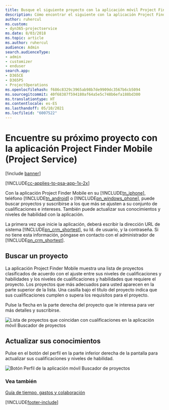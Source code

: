 ```yaml
---
title: Busque el siguiente proyecto con la aplicación móvil Project Finder Mobile
description: Cómo encontrar el siguiente con la aplicación Project Finder Mobile  para Project Service
author: ruhercul
ms.custom:
- dyn365-projectservice
ms.date: 8/03/2018
ms.topic: article
ms.author: ruhercul
audience: Admin
search.audienceType:
- admin
- customizer
- enduser
search.app:
- D365CE
- D365PS
- ProjectOperations
ms.openlocfilehash: f686c8329c3965ab98b7de9909dc3567b6cb5094
ms.sourcegitcommit: 40f68387f594180af64a5e5c748b6efa188bd300
ms.translationtype: HT
ms.contentlocale: es-ES
ms.lasthandoff: 05/10/2021
ms.locfileid: "6007522"
---
```

# <a name="find-your-next-project-with-the-project-finder-mobile-app-project-service"></a>Encuentre su próximo proyecto con la aplicación Project Finder Mobile (Project Service)

[!include [banner](../includes/psa-now-project-operations.md)]

[!INCLUDE[cc-applies-to-psa-app-1x-2x](../includes/cc-applies-to-psa-app-1x-2x.md)]

Con la aplicación Project Finder Mobile en su [!INCLUDE[tn_iphone](../includes/tn-iphone.md)], teléfono [!INCLUDE[tn_android](../includes/tn-android.md)] o [!INCLUDE[pn_windows_phone](../includes/pn-windows-phone.md)], puede buscar proyectos y suscribirse a los que más se ajusten a su conjunto de cualificaciones e intereses. También puede actualizar sus conocimientos y niveles de habilidad con la aplicación.  
  
 La primera vez que inicie la aplicación, deberá escribir la dirección URL de sistema [!INCLUDE[pn_crm_shortest](../includes/pn-crm-shortest.md)], su Id. de usuario, y la contraseña. Si no tiene esta información, póngase en contacto con el administrador de [!INCLUDE[pn_crm_shortest](../includes/pn-crm-shortest.md)].  
  
## <a name="find-a-project"></a>Buscar un proyecto  
 La aplicación Project Finder Mobile muestra una lista de proyectos clasificados de acuerdo con el ajuste entre sus niveles de cualificaciones y habilidades y los niveles de cualificaciones y habilidades que requiere el proyecto. Los proyectos que más adecuados para usted aparecen en la parte superior de la lista. Una casilla bajo el título del proyecto indica que sus cualificaciones cumplen o supera los requisitos para el proyecto.  
  
 Pulse la flecha en la parte derecha del proyecto que le interesa para ver más detalles y suscribirse.  
  
 ![Lista de proyectos que coincidan con cualificaciones en la aplicación móvil Buscador de proyectos](../psa/media/project-service-project-finder-list.png "Lista de proyectos que coincidan con cualificaciones en la aplicación móvil Buscador de proyectos")  
  
## <a name="update-your-skills"></a>Actualizar sus conocimientos  
 Pulse en el botón del perfil en la parte inferior derecha de la pantalla para actualizar sus cualificaciones y niveles de habilidad.  
  
 ![Botón Perfil de la aplicación móvil Buscador de proyectos](../psa/media/project-service-project-finder-profile.png "Botón Perfil de la aplicación móvil Buscador de proyectos")  
  
### <a name="see-also"></a>Vea también  
 [Guía de tiempo, gastos y colaboración](../psa/time-expense-collaboration-guide.md)


[!INCLUDE[footer-include](../includes/footer-banner.md)]